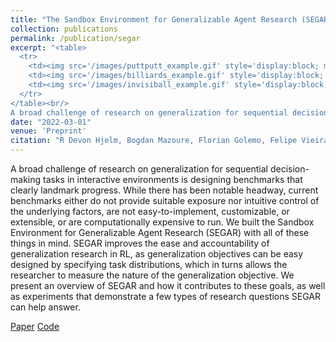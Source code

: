 ```yaml
---
title: "The Sandbox Environment for Generalizable Agent Research (SEGAR)"
collection: publications
permalink: /publication/segar
excerpt: "<table>
  <tr>
    <td><img src='/images/puttputt_example.gif' style='display:block; margin:auto;'></td>
    <td><img src='/images/billiards_example.gif' style='display:block; margin:auto;'></td>
    <td><img src='/images/invisiball_example.gif' style='display:block; margin:auto;'></td>
  </tr>
</table><br/>
A broad challenge of research on generalization for sequential decision-making tasks in interactive environments is designing benchmarks that clearly landmark progress. While there has been notable headway, current benchmarks either do not provide suitable exposure nor intuitive control of the underlying factors, are not easy-to-implement, customizable, or extensible, or are computationally expensive to run. We built the Sandbox Environment for Generalizable Agent Research (SEGAR) with all of these things in mind. SEGAR improves the ease and accountability of generalization research in RL, as generalization objectives can be easy designed by specifying task distributions, which in turns allows the researcher to measure the nature of the generalization objective. We present an overview of SEGAR and how it contributes to these goals, as well as experiments that demonstrate a few types of research questions SEGAR can help answer."
date: "2022-03-01"
venue: 'Preprint'
citation: "R Devon Hjelm, Bogdan Mazoure, Florian Golemo, Felipe Vieira Frujeri, Mihai Jalobeanu, Andrey Kolobov"
---
```

A broad challenge of research on generalization for sequential decision-making tasks in interactive environments is designing benchmarks that clearly landmark progress. While there has been notable headway, current benchmarks either do not provide suitable exposure nor intuitive control of the underlying factors, are not easy-to-implement, customizable, or extensible, or are computationally expensive to run. We built the Sandbox Environment for Generalizable Agent Research (SEGAR) with all of these things in mind. SEGAR improves the ease and accountability of generalization research in RL, as generalization objectives can be easy designed by specifying task distributions, which in turns allows the researcher to measure the nature of the generalization objective. We present an overview of SEGAR and how it contributes to these goals, as well as experiments that demonstrate a few types of research questions SEGAR can help answer.

[Paper](https://arxiv.org/pdf/2203.10351.pdf)
[Code](https://github.com/microsoft/segar)
